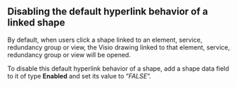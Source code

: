 ## Disabling the default hyperlink behavior of a linked shape

By default, when users click a shape linked to an element, service, redundancy group or view, the Visio drawing linked to that element, service, redundancy group or view will be opened.

To disable this default hyperlink behavior of a shape, add a shape data field to it of type **Enabled** and set its value to “*FALSE*”.

